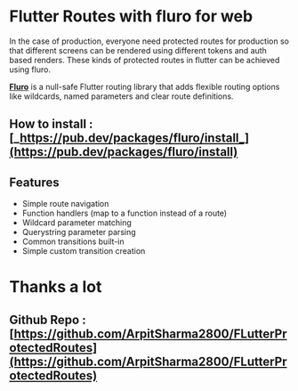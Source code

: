 # Flutter Routes with fluro for web

In the case of production, everyone need protected routes for production so that different screens can be rendered using different tokens and auth based renders.
These kinds of protected routes in flutter can be achieved using fluro.

[__Fluro__](https://pub.dev/packages/fluro) is a null-safe Flutter routing library that adds flexible routing options like wildcards, named parameters and clear route definitions.

## How to install : [_https://pub.dev/packages/fluro/install_](https://pub.dev/packages/fluro/install)

## Features 
- Simple route navigation
- Function handlers (map to a function instead of a route)
- Wildcard parameter matching
- Querystring parameter parsing
- Common transitions built-in
- Simple custom transition creation

# Thanks a lot 
## Github Repo : [https://github.com/ArpitSharma2800/FLutterProtectedRoutes](https://github.com/ArpitSharma2800/FLutterProtectedRoutes)
